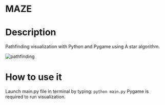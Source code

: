 # MAZE
# Description
  Pathfinding visualization with Python and Pygame using A star algorithm. 
  
  ![pathfinding](https://github.com/igornieb/maze/assets/66256669/dcc7028a-6478-43fb-adfe-6fdb015e52d4)
# How to use it
  Launch main.py file in terminal by typing:
    ```python main.py```
  Pygame is required to run visualization.

